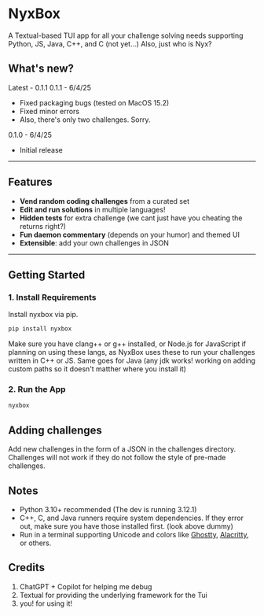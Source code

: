 # NyxBox

A Textual-based TUI app for all your challenge solving needs supporting Python, JS, Java, C++, and C (not yet...) Also, just who is Nyx?

## What's new?
Latest - 0.1.1
0.1.1 - 6/4/25
- Fixed packaging bugs (tested on MacOS 15.2)
- Fixed minor errors
- Also, there's only two challenges. Sorry.

0.1.0 - 6/4/25
- Initial release
---

## Features

- **Vend random coding challenges** from a curated set
- **Edit and run solutions** in multiple languages!
- **Hidden tests** for extra challenge (we cant just have you cheating the returns right?)
- **Fun daemon commentary** (depends on your humor) and themed UI
- **Extensible**: add your own challenges in JSON

---

## Getting Started

### 1. Install Requirements
Install nyxbox via pip.
```bash
pip install nyxbox
```
Make sure you have clang++ or g++ installed, or Node.js for JavaScript if planning on using these langs, as NyxBox uses these to run your challenges written in C++ or JS. Same goes for Java (any jdk works! working on adding custom paths so it doesn't matther where you install it)

### 2. Run the App
```bash
nyxbox
```
## Adding challenges
Add new challenges in the form of a JSON in the challenges directory. Challenges will not work if they do not follow the style of pre-made challenges.

## Notes
- Python 3.10+ recommended (The dev is running 3.12.1)
- C++, C, and Java runners require system dependencies. If they error out, make sure you have those installed first. (look above dummy)
- Run in a terminal supporting Unicode and colors like [Ghostty](https://ghostty.org), [Alacritty](https://alacritty.org), or others.

## Credits
1. ChatGPT + Copilot for helping me debug
2. Textual for providing the underlying framework for the Tui
3. you! for using it!